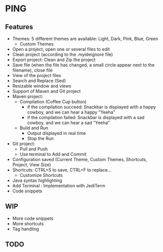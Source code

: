 # PING

## Features
* Themes: 5 different themes are available: Light, Dark, Pink, Blue, Green
  * Custom Themes
* Open a project, open one or several files to edit
* Clean project (according to the .myideignore file)
* Export project: Clean and Zip the project
* Save file (when the file has changed, a small circle appear next to the filename), close file
* View of the project files
* Search and Replace (Sed)
* Resizable window and views
* Support of Maven and Git project
* Maven project:
    * Compilation (Coffee Cup button)
        * if the compilation succeed: Snackbar is displayed with a happy cowboy, and we can hear a happy "Yeeha"
        * if the compilation failed: Snackbar is displayed with a sad cowboy, and we can hear a sad "Yeeha"
    * Build and Run
        * Output displayed in real time
        * Stop the Run
* Git project:
    * Pull and Push
    * Use terminal to Add and Commit
* Configuration saved (Current Theme, Custom Themes, Shortcuts, Project, View Size)
* Shortcuts: CTRL+S to save, CTRL+F to replace...
    * Customize Shortcuts
* Java syntax highlighting
* Add Terminal : Implementation with JediTerm
* Code snippets

## WIP
* More code snippets
* More shortcuts
* Tag handling
  
## TODO